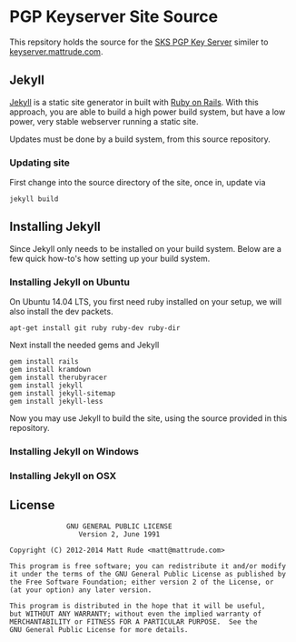 # PGP Keyserver Site Source

This repsitory holds the source for the [SKS PGP Key Server](https://sks-keyservers.net/) similer to [keyserver.mattrude.com](http://keyserver.mattrude.com).

## Jekyll

[Jekyll](http://jekyllrb.com/) is a static site generator in built with [Ruby on Rails](http://rubyonrails.org/). With this approach, you are able to build a high power build system, but have a low power, very stable webserver running a static site.

Updates must be done by a build system, from this source repository.

### Updating site

First change into the source directory of the site, once in, update via

    jekyll build

## Installing Jekyll
Since Jekyll only needs to be installed on your build system. Below are a few quick how-to's how setting up your build system.

### Installing Jekyll on Ubuntu
On Ubuntu 14.04 LTS, you first need ruby installed on your setup, we will also install the dev packets.

    apt-get install git ruby ruby-dev ruby-dir

Next install the needed gems and Jekyll

    gem install rails
    gem install kramdown
    gem install therubyracer
    gem install jekyll
    gem install jekyll-sitemap
    gem install jekyll-less

Now you may use Jekyll to build the site, using the source provided in this repository.

### Installing Jekyll on Windows
### Installing Jekyll on OSX

## License

                  GNU GENERAL PUBLIC LICENSE
                     Version 2, June 1991
                     
    Copyright (C) 2012-2014 Matt Rude <matt@mattrude.com>
     
    This program is free software; you can redistribute it and/or modify
    it under the terms of the GNU General Public License as published by
    the Free Software Foundation; either version 2 of the License, or
    (at your option) any later version.
    
    This program is distributed in the hope that it will be useful,
    but WITHOUT ANY WARRANTY; without even the implied warranty of
    MERCHANTABILITY or FITNESS FOR A PARTICULAR PURPOSE.  See the
    GNU General Public License for more details.
